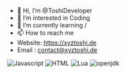 - 👋 Hi, I’m @ToshiDeveloper
- 👀 I’m interested in Coding
- 🌱 I’m currently learning /
- 📫 How to reach me
- Website: https://xyztoshi.de
- Email : contact@xyztoshi.de



![Javascript](https://img.shields.io/badge/-JavaScript-F7DF1E.svg?logo=javascript&logoColor=black&longCache=true&style=for-the-badge)
![HTML](https://img.shields.io/badge/-HTML-E34F26.svg?logo=html5&logoColor=white&longCache=true&style=for-the-badge)
![Lua](https://img.shields.io/badge/-LUA-2C2D72.svg?logo=lua&logoColor=white&longCache=true&style=for-the-badge)
![openjdk](https://img.shields.io/badge/-openjdk-2C2D72.svg?logo=openjdk&logoColor=000000&longCache=true&style=for-the-badge)
<!---
ToshiDeveloper/ToshiDeveloper is a ✨ special ✨ repository because its `README.md` (this file) appears on your GitHub profile.
You can click the Preview link to take a look at your changes.
--->
